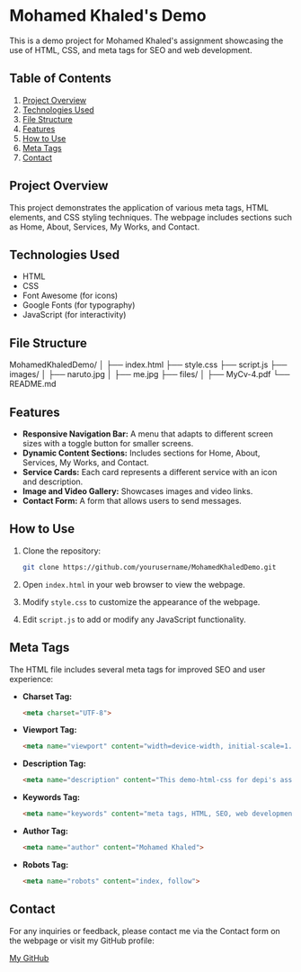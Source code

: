 # Mohamed Khaled's Demo

This is a demo project for Mohamed Khaled's assignment showcasing the use of HTML, CSS, and meta tags for SEO and web development.

## Table of Contents

1. [Project Overview](#project-overview)
2. [Technologies Used](#technologies-used)
3. [File Structure](#file-structure)
4. [Features](#features)
5. [How to Use](#how-to-use)
6. [Meta Tags](#meta-tags)
7. [Contact](#contact)

## Project Overview

This project demonstrates the application of various meta tags, HTML elements, and CSS styling techniques. The webpage includes sections such as Home, About, Services, My Works, and Contact.

## Technologies Used

- HTML
- CSS
- Font Awesome (for icons)
- Google Fonts (for typography)
- JavaScript (for interactivity)

## File Structure
MohamedKhaledDemo/ │ ├── index.html ├── style.css ├── script.js ├── images/ │   ├── naruto.jpg │   ├── me.jpg ├── files/ │   ├── MyCv-4.pdf └── README.md

## Features

- **Responsive Navigation Bar:** A menu that adapts to different screen sizes with a toggle button for smaller screens.
- **Dynamic Content Sections:** Includes sections for Home, About, Services, My Works, and Contact.
- **Service Cards:** Each card represents a different service with an icon and description.
- **Image and Video Gallery:** Showcases images and video links.
- **Contact Form:** A form that allows users to send messages.

## How to Use

1. Clone the repository:
    ```sh
    git clone https://github.com/yourusername/MohamedKhaledDemo.git
    ```

2. Open `index.html` in your web browser to view the webpage.

3. Modify `style.css` to customize the appearance of the webpage.

4. Edit `script.js` to add or modify any JavaScript functionality.

## Meta Tags

The HTML file includes several meta tags for improved SEO and user experience:

- **Charset Tag:**
    ```html
    <meta charset="UTF-8">
    ```

- **Viewport Tag:**
    ```html
    <meta name="viewport" content="width=device-width, initial-scale=1.0">
    ```

- **Description Tag:**
    ```html
    <meta name="description" content="This demo-html-css for depi's assignment">
    ```

- **Keywords Tag:**
    ```html
    <meta name="keywords" content="meta tags, HTML, SEO, web development">
    ```

- **Author Tag:**
    ```html
    <meta name="author" content="Mohamed Khaled">
    ```

- **Robots Tag:**
    ```html
    <meta name="robots" content="index, follow">
    ```

## Contact

For any inquiries or feedback, please contact me via the Contact form on the webpage or visit my GitHub profile:

[My GitHub](https://github.com/Mohamedkhaled2310)